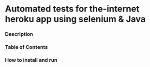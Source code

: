 # Automated tests for the-internet heroku app using selenium & Java

### Description

### Table of Contents

### How to install and run

